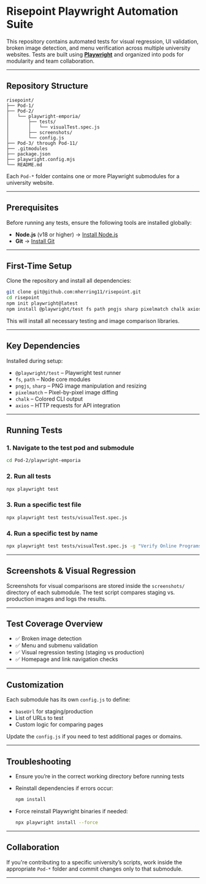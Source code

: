 # Risepoint Playwright Automation Suite

This repository contains automated tests for visual regression, UI validation, broken image detection, and menu verification across multiple university websites. Tests are built using **[Playwright](https://playwright.dev/)** and organized into pods for modularity and team collaboration.

---

## Repository Structure

```
risepoint/
├── Pod-1/
├── Pod-2/
│   └── playwright-emporia/
│       ├── tests/
│       │   └── visualTest.spec.js
│       ├── screenshots/
│       └── config.js
├── Pod-3/ through Pod-11/
├── .gitmodules
├── package.json
├── playwright.config.mjs
└── README.md
```

Each `Pod-*` folder contains one or more Playwright submodules for a university website.

---

## Prerequisites

Before running any tests, ensure the following tools are installed globally:

- **Node.js** (v18 or higher) → [Install Node.js](https://nodejs.org/)
- **Git** → [Install Git](https://git-scm.com/)

---

## First-Time Setup

Clone the repository and install all dependencies:

```bash
git clone git@github.com:mherring11/risepoint.git
cd risepoint
npm init playwright@latest
npm install @playwright/test fs path pngjs sharp pixelmatch chalk axios
```

This will install all necessary testing and image comparison libraries.

---

## Key Dependencies

Installed during setup:

- `@playwright/test` – Playwright test runner
- `fs`, `path` – Node core modules
- `pngjs`, `sharp` – PNG image manipulation and resizing
- `pixelmatch` – Pixel-by-pixel image diffing
- `chalk` – Colored CLI output
- `axios` – HTTP requests for API integration

---

## Running Tests

### 1. Navigate to the test pod and submodule

```bash
cd Pod-2/playwright-emporia
```

### 2. Run all tests

```bash
npx playwright test
```

### 3. Run a specific test file

```bash
npx playwright test tests/visualTest.spec.js
```

### 4. Run a specific test by name

```bash
npx playwright test tests/visualTest.spec.js -g "Verify Online Programs and Getting Started Menus – EMPORIA"
```

---

## Screenshots & Visual Regression

Screenshots for visual comparisons are stored inside the `screenshots/` directory of each submodule. The test script compares staging vs. production images and logs the results.

---

## Test Coverage Overview

- ✅ Broken image detection
- ✅ Menu and submenu validation
- ✅ Visual regression testing (staging vs production)
- ✅ Homepage and link navigation checks

---

## Customization

Each submodule has its own `config.js` to define:

- `baseUrl` for staging/production
- List of URLs to test
- Custom logic for comparing pages

Update the `config.js` if you need to test additional pages or domains.

---

## Troubleshooting

- Ensure you’re in the correct working directory before running tests
- Reinstall dependencies if errors occur:  
  ```bash
  npm install
  ```

- Force reinstall Playwright binaries if needed:  
  ```bash
  npx playwright install --force
  ```

---

## Collaboration

If you're contributing to a specific university’s scripts, work inside the appropriate `Pod-*` folder and commit changes only to that submodule.

---
